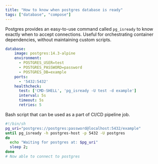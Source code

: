 ```yaml
---
title: "How to know when postgres database is ready"
tags: ["database", "compose"]
---
```

Postgres provides an easy-to-use command called `pg_isready` to know exactly when to accept connections. Useful for orchestrating container dependencies, without maintaining custom scripts.
```yaml 
database:
    image: postgres:14.3-alpine
    environment:
      - POSTGRES_USER=test
      - POSTGRES_PASSWORD=password
      - POSTGRES_DB=example
    ports:
      - '5432:5432'
    healthcheck:
      test: ['CMD-SHELL', 'pg_isready -U test -d example']
      interval: 5s
      timeout: 5s
      retries: 5
```

Bash script that can be used as a part of CI/CD pipeline job.

```bash
#!/bin/sh
pg_uri="postgres://postgres:password@localhost:5432/example"
until pg_isready -h postgres-host -p 5432 -U postgres
do
  echo "Waiting for postgres at: $pg_uri"
  sleep 2;
done
# Now able to connect to postgres
```
